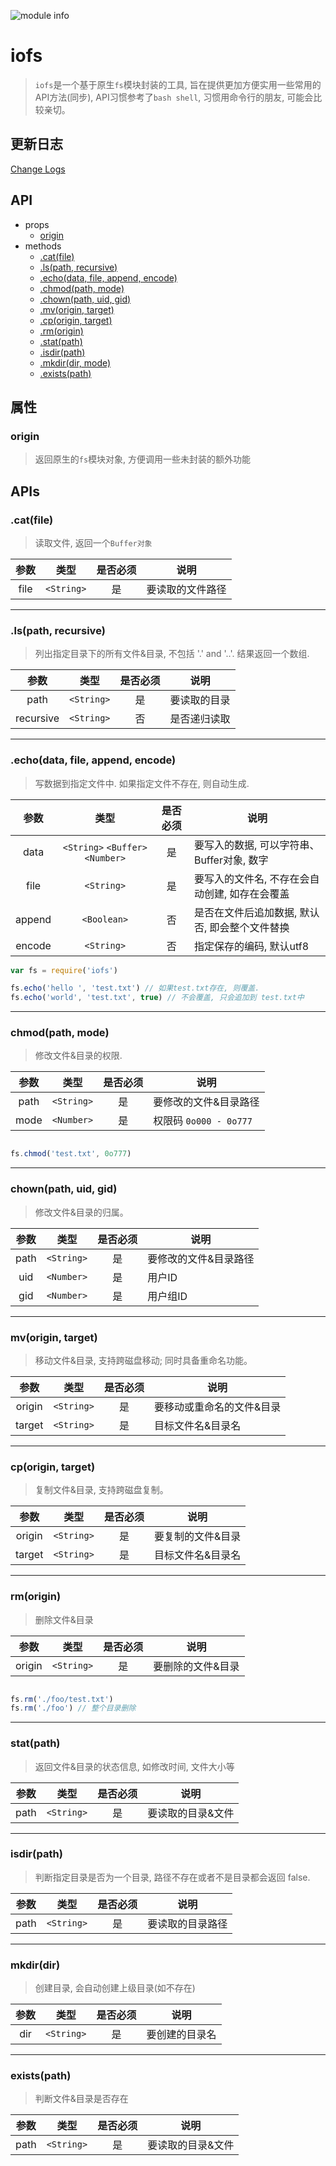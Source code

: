 ![module info](https://nodei.co/npm/iofs.png?downloads=true&downloadRank=true&stars=true)

# iofs
> `iofs`是一个基于原生`fs`模块封装的工具, 旨在提供更加方便实用一些常用的API方法(同步), API习惯参考了`bash shell`, 习惯用命令行的朋友, 可能会比较亲切。

## 更新日志
[Change Logs](./History.md)


## API
+ props
  - [origin](#origin)
+ methods
  - [.cat(file)](#.catfile)
  - [.ls(path, recursive)](#.lspath-recursive)
  - [.echo(data, file, append, encode)](#.echodata-file-append-encode)
  - [.chmod(path, mode)](#.chmodpath-mode)
  - [.chown(path, uid, gid)](#.chownpath-uid-gid)
  - [.mv(origin, target)](#.mvorigin-target)
  - [.cp(origin, target)](#.cporigin-target)
  - [.rm(origin)](#.rmorigin)
  - [.stat(path)](#.statpath)
  - [.isdir(path)](#.isdirpath)
  - [.mkdir(dir, mode)](#.mkdirdir-mode)
  - [.exists(path)](#.existspath)


## 属性 

### origin
> 返回原生的`fs`模块对象, 方便调用一些未封装的额外功能



## APIs

### .cat(file)
> 读取文件, 返回一个`Buffer对象`

| 参数 | 类型 | 是否必须 | 说明 |
| :--: | :--: | :--: | -- |
| file |  `<String>`  |  是  | 要读取的文件路径 |

---


### .ls(path, recursive)
> 列出指定目录下的所有文件&目录, 不包括 '.' and '..'. 结果返回一个数组.

| 参数 | 类型 | 是否必须 | 说明 |
| :--: | :--: | :--: | -- |
| path |  `<String>`  |  是  | 要读取的目录 |
| recursive |  `<String>`  |  否  | 是否递归读取 |

---

### .echo(data, file, append, encode)
> 写数据到指定文件中. 如果指定文件不存在, 则自动生成.

| 参数 | 类型 | 是否必须 | 说明 |
| :--: | :--: | :--: | -- |
| data |  `<String>` `<Buffer>` `<Number>` |  是  | 要写入的数据, 可以字符串、Buffer对象, 数字 |
| file |  `<String>`  |  是  | 要写入的文件名, 不存在会自动创建, 如存在会覆盖 |
| append |  `<Boolean>`  |  否  | 是否在文件后追加数据, 默认否, 即会整个文件替换 |
| encode |  `<String>`  |  否  | 指定保存的编码, 默认utf8 |


```javascript
var fs = require('iofs')

fs.echo('hello ', 'test.txt') // 如果test.txt存在, 则覆盖.
fs.echo('world', 'test.txt', true) // 不会覆盖, 只会追加到 test.txt中

```

---


### chmod(path, mode)
> 修改文件&目录的权限.

| 参数 | 类型 | 是否必须 | 说明 |
| :--: | :--: | :--: | -- |
| path |  `<String>`|  是  | 要修改的文件&目录路径 |
| mode |  `<Number>`  |  是  | 权限码 `0o000 - 0o777` |


```javascript

fs.chmod('test.txt', 0o777)

```

---


### chown(path, uid, gid)
> 修改文件&目录的归属。

| 参数 | 类型 | 是否必须 | 说明 |
| :--: | :--: | :--: | -- |
| path |  `<String>`|  是  | 要修改的文件&目录路径 |
| uid |  `<Number>`  |  是  | 用户ID |
| gid |  `<Number>`  |  是  | 用户组ID |



---




### mv(origin, target)
> 移动文件&目录, 支持跨磁盘移动; 同时具备重命名功能。

| 参数 | 类型 | 是否必须 | 说明 |
| :--: | :--: | :--: | -- |
| origin |  `<String>`|  是  | 要移动或重命名的文件&目录 |
| target |  `<String>`  |  是  | 目标文件名&目录名 |


---


### cp(origin, target)
> 复制文件&目录, 支持跨磁盘复制。

| 参数 | 类型 | 是否必须 | 说明 |
| :--: | :--: | :--: | -- |
| origin |  `<String>`|  是  | 要复制的文件&目录 |
| target |  `<String>`  |  是  | 目标文件名&目录名 |


---


### rm(origin)
> 删除文件&目录

| 参数 | 类型 | 是否必须 | 说明 |
| :--: | :--: | :--: | -- |
| origin |  `<String>`|  是  | 要删除的文件&目录 |

```javascript

fs.rm('./foo/test.txt')
fs.rm('./foo') // 整个目录删除

```


---



### stat(path)
> 返回文件&目录的状态信息, 如修改时间, 文件大小等

| 参数 | 类型 | 是否必须 | 说明 |
| :--: | :--: | :--: | -- |
| path |  `<String>`|  是  | 要读取的目录&文件 |




---


### isdir(path)
> 判断指定目录是否为一个目录, 路径不存在或者不是目录都会返回 false.

| 参数 | 类型 | 是否必须 | 说明 |
| :--: | :--: | :--: | -- |
| path |  `<String>`|  是  | 要读取的目录路径 |

---

### mkdir(dir)
> 创建目录, 会自动创建上级目录(如不存在)

| 参数 | 类型 | 是否必须 | 说明 |
| :--: | :--: | :--: | -- |
| dir |  `<String>`|  是  | 要创建的目录名 |


---

### exists(path)
> 判断文件&目录是否存在

| 参数 | 类型 | 是否必须 | 说明 |
| :--: | :--: | :--: | -- |
| path |  `<String>`|  是  | 要读取的目录&文件 |